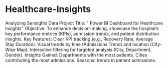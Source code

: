 # Healthcare-Insights
Analyzing Sensights Data
Project Title: " Power BI Dashboard for Healthcare Insights"
Objective:
To enhance decision-making, showcase the hospital’s key performance metrics (KPIs), admission trends, and patient distribution insights.
Key Features:
Clear KPI tracking (e.g., Recovery Rate, Average Stay Duration).
Visual trends by time (Admissions Trend) and location (City-Wise Map).
Interactive filtering for targeted analysis (City, Department, Gender).
Insights Gained:
Departments with the most patients.
Cities contributing the most admissions.
Seasonal trends in patient admissions.
